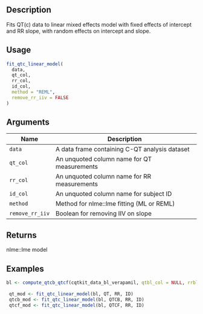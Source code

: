 ## Description

Fits QT(c) data to linear mixed effects model with fixed effects of intercept and
 RR slope, with random effects on intercept and slope.

## Usage

```r
fit_qtc_linear_model(
  data,
  qt_col,
  rr_col,
  id_col,
  method = "REML",
  remove_rr_iiv = FALSE
)
```

## Arguments

| Name | Description |
|------|-------------|
| `data` | A data frame containing C-QT analysis dataset |
| `qt_col` | An unquoted column name for QT measurements |
| `rr_col` | An unquoted column name for RR measurements |
| `id_col` | An unquoted column name for subject ID |
| `method` | Method for nlme::lme fitting (ML or REML) |
| `remove_rr_iiv` | Boolean for removing IIV on slope |

## Returns

nlme::lme model

## Examples

```r
bl <- compute_qtcb_qtcf(cqtkit_data_bl_verapamil, qtbl_col = NULL, rrbl_col = NULL)
 
 qt_mod <- fit_qtc_linear_model(bl, QT, RR, ID)
 qtcb_mod <- fit_qtc_linear_model(bl, QTCB, RR, ID)
 qtcf_mod <- fit_qtc_linear_model(bl, QTCF, RR, ID)
```


